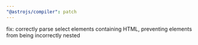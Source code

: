 ```yaml
---
"@astrojs/compiler": patch
---
```


fix: correctly parse select elements containing HTML, preventing elements from being incorrectly nested
